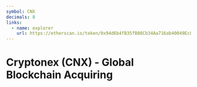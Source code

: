 ```yaml
---
symbol: CNX
decimals: 8
links:
  - name: explorer
    url: https://etherscan.io/token/0x94d6b4fB35fB08Cb34Aa716ab40049Ec88002079
---
```


# Cryptonex (CNX) - Global Blockchain Acquiring
